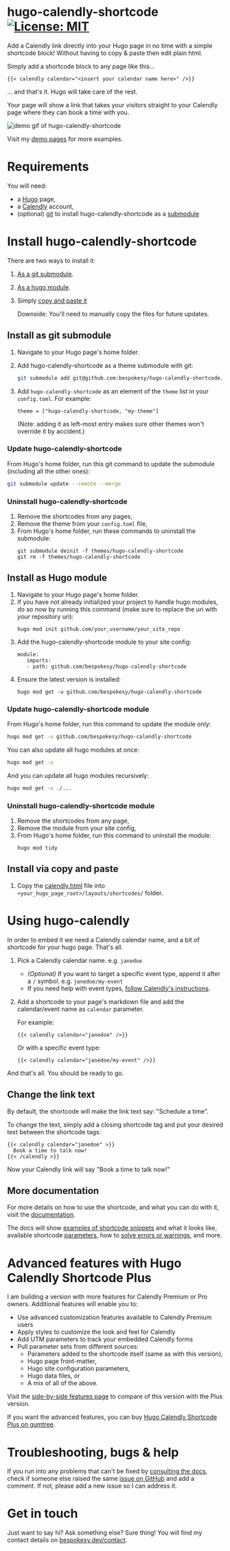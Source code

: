 # hugo-calendly-shortcode [![License: MIT](https://img.shields.io/badge/License-MIT-yellow.svg)](https://opensource.org/licenses/MIT)
Add a Calendly link directly into your Hugo page in no time with a simple shortcode block!
Without having to copy & paste then edit plain html.

Simply add a shortcode block to any page like this...
```
{{< calendly calendar="<insert your calendar name here>" />}}
```
... and that's it. Hugo will take care of the rest.

Your page will show a link that takes your visitors straight to your Calendly page where they can book a time with you.

![demo gif of hugo-calendly-shortcode](http://i.imgur.com/KxnCQ7i.gif)

Visit my [demo pages](https://docs.hcs.bespokesy.dev/examples/hugo-calendly-shortcode/) for more examples.

# Requirements
You will need:
- a [Hugo](https://gohugo.io/) page,
- a [Calendly](https://calendly.com) account,
- (optional) [git](https://git-scm.com/) to install hugo-calendly-shortcode as a [submodule](https://git-scm.com/book/en/v2/Git-Tools-Submodules)

# Install hugo-calendly-shortcode
There are two ways to install it:
1. [As a git submodule](#install-as-git-submodule).
2. [As a hugo module](#install-as-hugo-module).
3. Simply [copy and paste it](#install-via-copy-and-paste)

   Downside: You'll need to manually copy the files for future updates.


## Install as git submodule
1. Navigate to your Hugo page's home folder.
2. Add hugo-calendly-shortcode as a theme submodule with git:

   ```bash
   git submodule add git@github.com:bespokesy/hugo-calendly-shortcode.git themes/hugo-calendly-shortcode
   ```
3. Add `hugo-calendly-shortcode` as an element of the `theme` list in your `config.toml`. For example:
   ```
   theme = ["hugo-calendly-shortcode, "my-theme"]
   ```
   (Note: adding it as left-most entry makes sure other themes won't override it by accident.)

### Update hugo-calendly-shortcode
From Hugo's home folder, run this git command to update the submodule (including all the other ones):
```bash
git submodule update --remote --merge
```

### Uninstall hugo-calendly-shortcode
1. Remove the shortcodes from any pages,
2. Remove the theme from your `config.toml` file,
3. From Hugo's home folder, run these commands to uninstall the submodule:
   ```
   git submodule deinit -f themes/hugo-calendly-shortcode
   git rm -f themes/hugo-calendly-shortcode
   ```

## Install as Hugo module
1. Navigate to your Hugo page's home folder.
2. If you have not already initialized your project to handle hugo modules, do so now by running this command (make sure to replace the uri with _your_ repository uri):
   ```
   hugo mod init github.com/your_username/your_site_repo
   ```
3. Add the hugo-calendly-shortcode module to your site config:
   ```
   module:
      imports:
      - path: github.com/bespokesy/hugo-calendly-shortcode
   ```
4. Ensure the latest version is installed:
   ```
   hugo mod get -u github.com/bespokesy/hugo-calendly-shortcode
   ```

### Update hugo-calendly-shortcode module
From Hugo's home folder, run this command to update the module only:
```bash
hugo mod get -u github.com/bespokesy/hugo-calendly-shortcode
```
You can also update all hugo modules at once:
```bash
hugo mod get -u
```
And you can update all hugo modules recursively:
```bash
hugo mod get -u ./...
```

### Uninstall hugo-calendly-shortcode module
1. Remove the shortcodes from any page,
2. Remove the module from your site config,
3. From Hugo's home folder, run this command to uninstall the module:
   ```
   hugo mod tidy
   ```

## Install via copy and paste
1. Copy the [calendly.html](layouts/shortcodes/calendly.html) file into `<your_hugo_page_root>/layouts/shortcodes/` folder.

# Using hugo-calendly
In order to embed it we need a Calendly calendar name, and a bit of shortcode for your hugo page.
That's all.

1. Pick a Calendly calendar name. e.g. `janedoe`
   - *(Optional)* If you want to target a specific event type, append it after a `/` symbol. e.g. `janedoe/my-event`
   - If you need help with event types, [follow Calendly's instructions](https://help.calendly.com/hc/en-us/articles/115002939274-Account-setup#2).
2. Add a shortcode to your page's markdown file and add the calendar/event name as `calendar` parameter.

   For example:
   ```
   {{< calendly calendar="janedoe" />}}
   ```
   Or with a specific event type:
   ```
   {{< calendly calendar="janedoe/my-event" />}}
   ```

And that's all. You should be ready to go.

## Change the link text
By default, the shortcode will make the link text say: "Schedule a time".

To change the text, simply add a closing shortcode tag and put your desired text between the shortcode tags:
```
{{< calendly calendar="janedoe" >}}
  Book a time to talk now!
{{< /calendly >}}
```

Now your Calendly link will say "Book a time to talk now!"

## More documentation
For more details on how to use the shortcode, and what you can do with it, visit the [documentation](https://docs.hcs.bespokesy.dev/overview/).

The docs will show [examples of shortcode snippets](https://docs.hcs.bespokesy.dev/examples/hugo-calendly-shortcode/) and what it looks like, available shortcode [parameters](https://docs.hcs.bespokesy.dev/parameters/), how to [solve errors or warnings](https://docs.hcs.bespokesy.dev/errors_warnings/), and more.

# Advanced features with Hugo Calendly Shortcode Plus
I am building a version with more features for Calendly Premium or Pro owners.
Additional features will enable you to:
- Use advanced customization features available to Calendly Premium users
- Apply styles to customize the look and feel for Calendly
- Add UTM parameters to track your embedded Calendly forms
- Pull parameter sets from different sources:
  - Parameters added to the shortcode itself (same as with this version),
  - Hugo page front-matter,
  - Hugo site configuration parameters,
  - Hugo data files, or
  - A mix of all of the above.

Visit the [side-by-side features page](https://docs.hcs.bespokesy.dev/overview/#features) to compare of this version with the Plus version.

If you want the advanced features, you can buy [Hugo Calendly Shortcode Plus on gumtree](https://gum.co/hugo-calendly-shortcode-plus).

# Troubleshooting, bugs & help
If you run into any problems that can't be fixed by [consulting the docs](https://docs.hcs.bespokesy.dev/errors_warnings/), check if someone else raised the same [issue on GitHub](https://github.com/bespokesy/hugo-calendly-shortcode/issues) and add a comment. If not, please add a new issue so I can address it.

# Get in touch
Just want to say hi? Ask something else?
Sure thing! You will find my contact details on [bespokesy.dev/contact](https://bespokesy.dev/contact/).
